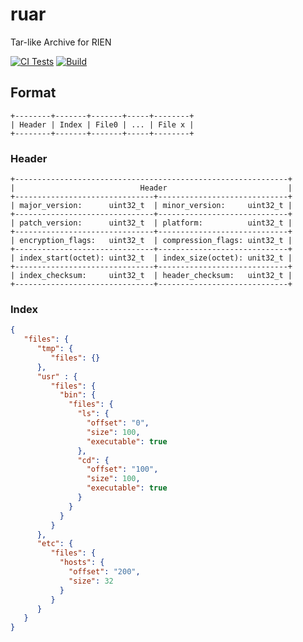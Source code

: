 # ruar

Tar-like Archive for RIEN

[![CI Tests](https://github.com/DarkKowalski/ruar/workflows/CI%20Tests/badge.svg)](https://github.com/DarkKowalski/ruar/actions?query=workflow%3A%22CI+Tests%22)
[![Build](https://github.com/DarkKowalski/ruar/workflows/Build/badge.svg)](https://github.com/DarkKowalski/ruar/actions?query=workflow%3ABuild)

## Format

```
+--------+-------+-------+-----+--------+
| Header | Index | File0 | ... | File x |
+--------+-------+-------+-----+--------+
```

### Header

```
+-------------------------------------------------------------+
|                            Header                           |
+-------------------------------+-----------------------------+
| major_version:      uint32_t  | minor_version:     uint32_t |
+-------------------------------+-----------------------------+
| patch_version:      uint32_t  | platform:          uint32_t |
+-------------------------------+-----------------------------+
| encryption_flags:   uint32_t  | compression_flags: uint32_t |
+-------------------------------+-----------------------------+
| index_start(octet): uint32_t  | index_size(octet): unit32_t |
+-------------------------------+-----------------------------+
| index_checksum:     uint32_t  | header_checksum:   uint32_t |
+-------------------------------+-----------------------------+
```

### Index

```json
{
   "files": {
      "tmp": {
         "files": {}
      },
      "usr" : {
         "files": {
           "bin": {
             "files": {
               "ls": {
                 "offset": "0",
                 "size": 100,
                 "executable": true
               },
               "cd": {
                 "offset": "100",
                 "size": 100,
                 "executable": true
               }
             }
           }
         }
      },
      "etc": {
         "files": {
           "hosts": {
             "offset": "200",
             "size": 32
           }
         }
      }
   }
}
```
